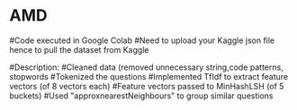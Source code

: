 # AMD

#Code executed in Google Colab
#Need to upload your Kaggle json file hence to pull the dataset from Kaggle

#Description:
#Cleaned data (removed unnecessary string,code patterns, stopwords
#Tokenized the questions
#Implemented TfIdf to extract feature vectors (of 8 vectors each)
#Feature vectors passed to MinHashLSH (of 5 buckets)
#Used "approxnearestNeighbours" to group similar questions
